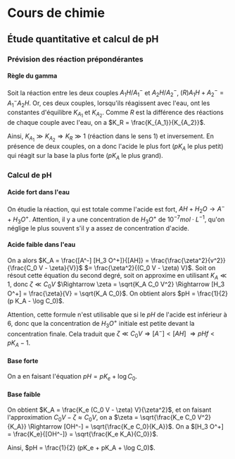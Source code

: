 # Cours de chimie
## Étude quantitative et calcul de pH
### Prévision des réaction prépondérantes
#### Règle du gamma
Soit la réaction entre les deux couples $A_1 H / A_1^{-}$
et $A_2 H / A_2^-$, $(R) A_1 H + A_2^- = A_1^- A_2 H$.
Or, ces deux couples, lorsqu'ils réagissent avec l'eau,
ont les constantes d'équilibre $K_{A_{1}}$ et $K_{A_2}$.
Comme $R$ est la différence des réactions de chaque couple avec l'eau, on a
$K_R = \frac{K_{A_1}}{K_{A_2}}$.

Ainsi, $K_{A_1} \gg K_{A_2} \Rightarrow K_R \gg 1$ (réaction dans le sens $1$)
et inversement. En présence de deux couples, on a donc l'acide le plus fort
($pK_A$ le plus petit) qui réagit sur la base la plus forte ($pK_A$ le plus grand).

### Calcul de pH
#### Acide fort dans l'eau
On étudie la réaction, qui est totale comme l'acide est fort,
$AH + H_2 O \to A^-  + H_3 O^+$. Attention, il y a une concentration de $H_3 O^+$
de $10^{-7} mol \cdot L^{-1}$, qu'on néglige le plus souvent s'il y a assez de
concentration d'acide.

#### Acide faible dans l'eau
On a alors $K_A = \frac{[A^-] [H_3 O^+]}{[AH]} = \frac{\frac{\zeta^2}{v^2}}{\frac{C_0 V - \zeta}{V}}$
$= \frac{\zeta^2}{(C_0 V - \zeta) V}$. Soit on résout cette équation du second
degré, soit on approxime en utilisant $K_A \ll 1$, donc $\zeta \ll C_0 V$
$\Rightarrow \zeta = \sqrt{K_A C_0 V^2} \Rightarrow [H_3 O^+] = \frac{\zeta}{V} = \sqrt{K_A C_0}$.
On obtient alors $pH = \frac{1}{2} (p K_A - \log C_0)$.

Attention, cette formule n'est utilisable que si le $pH$ de l'acide est
inférieur à 6, donc que la concentration de $H_3 O^+$ initiale est petite devant
la concentration finale. Cela traduit que $\zeta \ll C_0 V \Rightarrow [A^-] < [AH]$
$\Rightarrow pH f < p K_A - 1$.

#### Base forte
On a en faisant l'équation $pH = p K_e + \log C_0$.

#### Base faible
On obtient $K_A = \frac{K_e (C_0 V - \zeta) V}{\zeta^2}$,
et on faisant l'approximation $C_0 V - \zeta  \approx C_0 V$, on a
$\zeta = \sqrt{\frac{K_e C_0 V^2}{K_A}} \Rightarrow [OH^-] = \sqrt{\frac{K_e C_0}{K_A}}$.
On a $[H_3 O^+] = \frac{K_e}{[OH^-]} = \sqrt{\frac{K_e K_A}{C_0}}$.

Ainsi, $pH = \frac{1}{2} (pK_e + pK_A + \log C_0)$.
